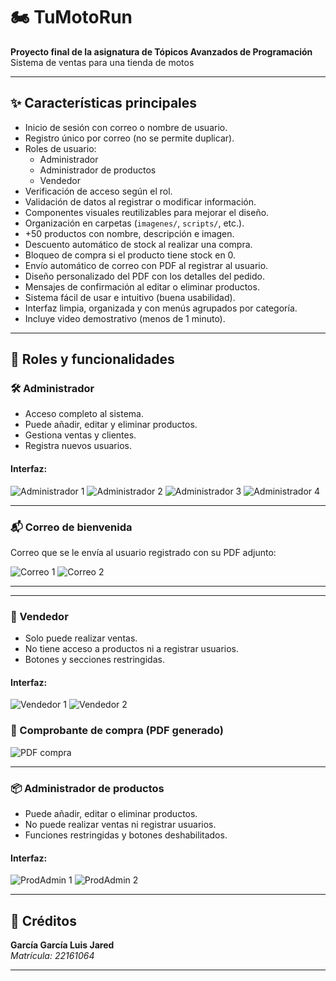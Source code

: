 # 🏍️ TuMotoRun

**Proyecto final de la asignatura de Tópicos Avanzados de Programación**  
Sistema de ventas para una tienda de motos

---

## ✨ Características principales

- Inicio de sesión con correo o nombre de usuario.
- Registro único por correo (no se permite duplicar).
- Roles de usuario:
  - Administrador
  - Administrador de productos
  - Vendedor
- Verificación de acceso según el rol.
- Validación de datos al registrar o modificar información.
- Componentes visuales reutilizables para mejorar el diseño.
- Organización en carpetas (`imagenes/`, `scripts/`, etc.).
- +50 productos con nombre, descripción e imagen.
- Descuento automático de stock al realizar una compra.
- Bloqueo de compra si el producto tiene stock en 0.
- Envío automático de correo con PDF al registrar al usuario.
- Diseño personalizado del PDF con los detalles del pedido.
- Mensajes de confirmación al editar o eliminar productos.
- Sistema fácil de usar e intuitivo (buena usabilidad).
- Interfaz limpia, organizada y con menús agrupados por categoría.
- Incluye video demostrativo (menos de 1 minuto).

---

## 👥 Roles y funcionalidades

### 🛠️ Administrador

- Acceso completo al sistema.
- Puede añadir, editar y eliminar productos.
- Gestiona ventas y clientes.
- Registra nuevos usuarios.

#### Interfaz:

![Administrador 1](https://github.com/user-attachments/assets/a2d486c0-7a4e-4fb0-96ee-2b102400f678)
![Administrador 2](https://github.com/user-attachments/assets/26fb0219-a8c6-4552-bce1-cf6ac3db1dcd)
![Administrador 3](https://github.com/user-attachments/assets/2cafa915-6c8f-4f26-9aa6-38843216bbad)
![Administrador 4](https://github.com/user-attachments/assets/a9015ce3-328a-46eb-9839-e2caaf34ce05)

---

### 📬 Correo de bienvenida

Correo que se le envía al usuario registrado con su PDF adjunto:

![Correo 1](https://github.com/user-attachments/assets/71651bbc-82df-4037-9921-e25f90c64004)
![Correo 2](https://github.com/user-attachments/assets/5cbd21d6-8a59-4a05-bd5a-bc2f94eaad66)

---



---

### 💼 Vendedor

- Solo puede realizar ventas.
- No tiene acceso a productos ni a registrar usuarios.
- Botones y secciones restringidas.

#### Interfaz:

![Vendedor 1](https://github.com/user-attachments/assets/b3965331-78e5-43b5-a724-beb4baf4142d)
![Vendedor 2](https://github.com/user-attachments/assets/b2b2644c-3ede-4cb4-bba2-2c3fd38838cc)

### 🧾 Comprobante de compra (PDF generado)

![PDF compra](https://github.com/user-attachments/assets/229f82d7-6ed1-4135-9b88-9cc82ae4f84f)

---

### 📦 Administrador de productos

- Puede añadir, editar o eliminar productos.
- No puede realizar ventas ni registrar usuarios.
- Funciones restringidas y botones deshabilitados.

#### Interfaz:

![ProdAdmin 1](https://github.com/user-attachments/assets/1808d0ca-b37c-466b-a0a8-6055147474f7)
![ProdAdmin 2](https://github.com/user-attachments/assets/4445bad5-f322-461c-b31d-48a6790ad92f)

---

## 👤 Créditos

**García García Luis Jared**  
*Matrícula: 22161064*

---









